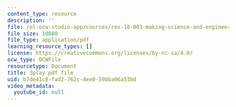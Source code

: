 ```yaml
---
content_type: resource
description: ''
file: /ol-ocw-studio-app/courses/res-10-001-making-science-and-engineering-pictures-a-practical-guide-to-presenting-your-work-spring-2016/b7de41c8fad2762c4ee059bba06a53bd_lTTfrBbXeTk.pdf
file_size: 10880
file_type: application/pdf
learning_resource_types: []
license: https://creativecommons.org/licenses/by-nc-sa/4.0/
ocw_type: OCWFile
resourcetype: Document
title: 3play pdf file
uid: b7de41c8-fad2-762c-4ee0-59bba06a53bd
video_metadata:
  youtube_id: null
---
```

